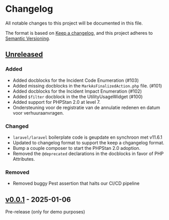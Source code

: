 # Changelog

All notable changes to this project will be documented in this file.

The format is based on [Keep a changelog](https://keepachangelog.com/en/1.1.0),
and this project adheres to [Semantic Versioning](https://semver.org/spec/v2.0.0.html).

## [Unreleased](https://github.com/sijot-turnhout/verhuursportaal/compare/v0.0.1...0.x)

### Added

- Added docblocks for the Incident Code Enumeration (#103)
- Added missing docblocks in the `MarkAsFinalizedAction.php` file. (#101)
- Added docblocks for the Incident Impact Enumeration (#102)
- Added `$filter` docblock in the the UtilityUsageWidget (#100)
- Added support for PHPStan 2.0 at level 7.
- Ondersteuning voor de registratie van de annulatie redenen en datum voor verhuuraanvragen.

### Changed

- `laravel/laravel` boilerplate code is geupdate en synchroon met v11.6.1
- Updated to changelog format to support the keep a chgangelog format.
- Bump a couple composer to start the PHPStan 2.0 adoption.
- Removed the `@deprecated` declarations in the docblocks in favor of PHP Attributes.

### Removed

- Removed buggy Pest assertion that halts our CI/CD pipeline

## [v0.0.1](https://github.com/sijot-turnhout/verhuursportaal/compare/v0.0.1...v0.0.1) - 2025-01-06

Pre-release (only for demo purposes)
